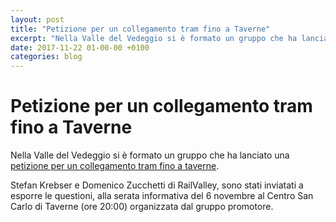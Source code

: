 ```yaml
---
layout: post
title: "Petizione per un collegamento tram fino a Taverne"
excerpt: "Nella Valle del Vedeggio si è formato un gruppo che ha lanciato una petizione per un collegamento tram fino a taverne."
date: 2017-11-22 01-00-00 +0100
categories: blog
---
```


# Petizione per un collegamento tram fino a Taverne

Nella Valle del Vedeggio si è formato un gruppo che ha lanciato una [petizione per un collegamento tram fino a taverne](https://www.change.org/p/dipartimento-del-territorio-collegamento-tram-taverne).

Stefan Krebser e Domenico Zucchetti di RailValley, sono stati inviatati a esporre le questioni, alla serata informativa del 6 novembre al Centro San Carlo di Taverne (ore 20:00) organizzata dal gruppo promotore.

